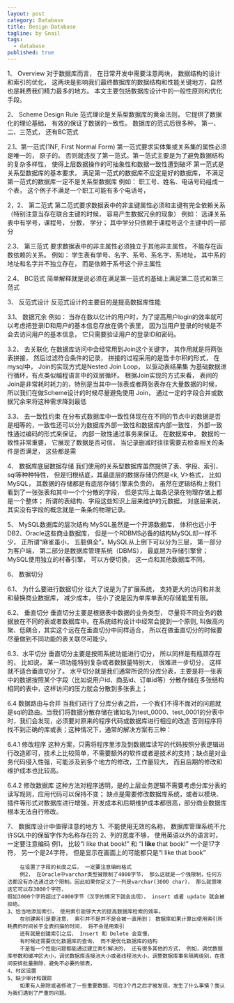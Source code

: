 ```yaml
---
layout: post
category: Database
title: Design Database
tagline: by Snail
tags:
  - database
published: true
---
```

1、 Overview
	对于数据库而言， 在日常开发中需要注意两块， 数据结构的设计和索引的优化， 这两块是影响我们最终数据库的数据结构和性能关键地方，自然也是耗费我们精力最多的地方。
本文主要包括数据库设计中的一般性原则和优化手段。

<!--more-->

2、 Scheme Design Rule
	范式理论是关系型数据库的黄金法则， 它提供了数据化的理论基础， 有效的保证了数据的一致性。
	数据库的范式后很多种， 第一、二、三范式， 还有BC范式

2.1、第一范式(1NF, First Normal Form)
	第一范式要求实体集或关系集的属性必须是唯一的， 原子的。 否则就违反了第一范式。第一范式主要是为了避免数据结构的复杂多样性， 使得上层数据操作的可抽象性和数据一致性遭到破坏
	第一范式是关系型数据库的基本要求， 满足第一范式的数据库不应定是好的数据库， 不满足第一范式的数据库一定不是关系型数据库
	例如： 职工号、姓名、电话号码组成一个表， 这个例子不满足一个职工可能有多个电话号，

2，2、 第二范式
	第二范式要求数据表中的非主键属性必须和主键有完全依赖关系（特别注意当存在联合主键的时候， 容易产生数据冗余的现象）
	例如： 选课关系表中有学号，课程号， 分数， 学分； 其中学分只依赖于课程号这个主键中的一部分

2.3、 第三范式
	要求数据表中的非主属性必须独立于其他非主属性， 不能存在函数依赖的关系。
	例如： 学生表有学号、名字、系号、系名字、系地址， 其中系的地址和名字并不独立存在， 而是依赖于系号这个非主属性

2.4、 BC范式
	简单解释就是说必须在满足第一范式的基础上满足第二范式和第三范式

3、	反范式设计
	反范式设计的主要目的是提高数据库性能

3.1、 数据冗余
	例如： 当存在数以亿计的用户时，为了提高用户login的效率就可以考虑把登录ID和用户的基本信息存放在俩个表里， 因为当用户登录的时候是不会去访问用户的基本信息， 它只需要验证用户的登录ID和密码。

3.2、 去关联化
	在数据库访问中会经常用到Join这个关键字， 其作用就是将两张表拼接， 然后过滤符合条件的记录， 拼接的过程采用的是笛卡尔积的形式， 在mysql中， Join的实现方式是Nested Join Loop， 以驱动表结果集
为基础数据进行循环，有点类似编程语言中的双层循环。 根据Join实现的方式来看， 表间的Join是非常耗时耗力的，特别是当其中一张表或者两张表存在大量数据的时候， 所以我们在做Scheme设计的时候尽量避免使用
Join， 通过一定的字段合并或数据冗余来将这种需求降到最低

3.3、 去一致性约束
	在分布式数据库中一致性体现在在不同的节点中的数据是否是相等的，一致性还可以分为数据库外部一致性和数据库内部一致性， 外部一致性通过编码的形式来保证， 内部一致性通过事务来保证。
	在数据库中， 数据的一致性非常重要， 它展现了数据是否可信， 当记录删减时往往需要去检查相关的条件是否满足， 这些都是需

4、 数据库底层数据存储
	我们使用的关系型数据库虽然提供了表、字段、索引、sql等种种特性， 但是归根结底，其最底层的数据存储仍然是<k, V>格式， 比如MySQL， 其数据的存储都是有底层存储引擎来负责的， 虽然在逻辑结构上我们
看到了一张张表和其中一个个分散的字段， 但是实际上每条记录在物理存储上都是一个整体； 所谓的表结构、字段这些知识上层来维护的元数据， 对底层来说， 其实没有字段的概念就是一条条的物理记录。

5、 MySQL数据库的层次结构
	MySQL虽然是一个开源数据库， 体积也远小于DB2、Oracle这些商业数据库， 但是一个RDBMS必备的结构MySQL却一样不少， 正所谓“麻雀虽小， 五脏俱全”。MySQL从上倒下可以分为三层， 第一部分为客户端，
第二部分是数据库管理系统（DBMS）， 最底层为存储引擎曾； MySQL使用独立的村春引擎， 可以方便切换， 这一点和其他数据库不同。

6、 数据切分

6.1、 为什么要进行数据切分
	往大了说是为了扩展系统， 支持更大的访问和并发和替换商业数据库， 减少成本， 往小了说是因为单库单表的存储能里有限。

6.2、 垂直切分
	垂直切分主要是根据表中数据的业务类型， 尽量将不同业务的数据放在不同的表或者数据库中。在系统结构设计中经常会提到一个原则, 叫做高内聚、低耦合，其实这个远在在垂直切分中同样适合，
所以在做垂直切分的时候要尽量做到不同功能的表关联尽可能少。

6.3、水平切分
	垂直切分主要是按照系统功能进行切分， 所以同样是有瓶颈存在的， 比如说， 某一项功能特别复杂或者数据量特别大， 很难进一步切分， 这样就不适合垂直切分了。
水平切分就是我们通常所说的分库分表，主要是将一张表中的数据按照某个字段（比如说用户id、商品id、订单id等）分散存储在多张结构相同的表中，这样访问的压力就会分散到多张表上；

6.4 数据路由与合并
	当我们进行了分库分表之后，一个我们不得不面对的问题就是sql的路由。当我们将数据分散存储在诸如名为test_0000、test_0001的分表中时，我们会发现，必须要对原来的程序代码或数据库进行相应的改造
否则程序将找不到正确的库或表；这种情况下，通常的解决方案有三种：

6.4.1 修改程序
	这种方案，只需将程序里涉及到数据库读写的代码按照分表逻辑进行改造即可，技术上比较简单，不需要额外的软件或者是技术的支持；缺点是对业务代码侵入性强，可能涉及到多个地方的修改，工作量较大，
而且后期的修改和维护成本也比较高。

6.4.2 修改数据库
	这种方法对程序透明，是的上层业务逻辑不需要考虑分库分表的读写规则，应用代码可以保持不变；
缺点是需要修改数据库系统，或者以模块、插件等形式对数据库进行增强，开发成本和后期维护成本都很高，部分商业数据库根本无法自行修改。


7、 数据库设计中值得注意的地方
	1、不能使用无效的名称， 数据库管理系统不允许SQL中的保留字作为名称存在的
	2、列的宽度不够， 使用英语以外的语言时，一定要注意编码
		例1， 比较“I like that book!” 和 “I <b>like</b> that book!” 一个是17字符， 另一个是24字符， 但是显示在画面上的可能都只是“I like that book”

		在设置了字段的长度之后， 一定要注意编码格式
		例2， 在Oracle中varchar类型被限制了4000字节， 那么这就是一个强限制，任何方法都没有办法通过这个限制。因此如果你定义了一列是varchar(3000 char)， 那么就意味这它可以存3000个字符，
	假如3000个字符超过了4000字节（汉字的情况下就会出现）， insert 或者 update 就会被拒绝。
	3、恰当地添加索引， 使用索引能够大大的提高数据库检索的效率。
		在创建索引是要注意， 索引并不是并不是会被一直用到； 数据库如果计算出使用索引所耗费的时间长于全表扫描的时间， 将不会是用索引
		还有就是创建索引之后， Insert 和 Delete 会变慢，
		有时候还需要优化数据库的查询， 而不是优化数据库的结构
		不是每一个性能问题都能通过建立索引解决的， 还有很多其他的方式， 例如，调优数据库参数和缓冲区大小，调优数据库连接池大小或者线程池大小，调整数据库事务隔离级别，在夜间安排批量删除，避免不必要的锁表，
	4、时区设置
	5、缺少审计和跟踪
		如果有人删除或者修改了一些重要数据，可在3个月之后才被发现，发生了什么事情？我认为我们遇到了严重的问题。
